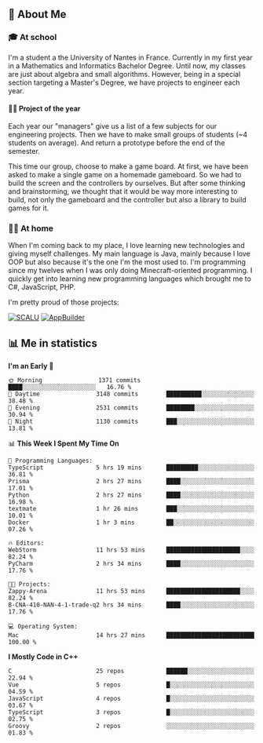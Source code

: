 ## 👀 About Me

### 🎓 At school

I'm a student a the University of Nantes in France. Currently in my first year in a Mathematics and Informatics Bachelor Degree. Until now, my classes are just about algebra and small algorithms. However, being in a special section targeting a Master's Degree, we have projects to engineer each year. 

#### 🔧🔬 Project of the year

Each year our "managers" give us a list of a few subjects for our engineering projects. Then we have to make small groups of students (~4 students on average). And return a prototype before the end of the semester.

This time our group, choose to make a game board. At first, we have been asked to make a single game on a homemade gameboard. So we had to build the screen and the controllers by ourselves. 
But after some thinking and brainstorming, we thought that it would be way more interesting to build, not only the gameboard and the controller but also a library to build games for it.

### 👨‍💻 At home

When I'm coming back to my place, I love learning new technologies and giving myself challenges. My main language is Java, mainly because I love OOP but also because it's the one I'm the most used to. I'm programming since my twelves when I was only doing Minecraft-oriented programming.  I quickly get into learning new programming languages which brought me to C#, JavaScript, PHP. 

I'm pretty proud of those projects:

[![SCALU](https://github-readme-stats.vercel.app/api/pin?username=renardfute&repo=SCALU)](https://github.com/renardfute/scalu)
[![AppBuilder](https://github-readme-stats.vercel.app/api/pin?username=pulsedev2&repo=AppBuilder)](https://github.com/pulsedev2/AppBuilder)

## 📊 Me in statistics
<!--START_SECTION:waka-->
**I'm an Early 🐤** 

```text
🌞 Morning                1371 commits        ████░░░░░░░░░░░░░░░░░░░░░   16.76 % 
🌆 Daytime                3148 commits        ██████████░░░░░░░░░░░░░░░   38.48 % 
🌃 Evening                2531 commits        ████████░░░░░░░░░░░░░░░░░   30.94 % 
🌙 Night                  1130 commits        ███░░░░░░░░░░░░░░░░░░░░░░   13.81 % 
```


📊 **This Week I Spent My Time On** 

```text
💬 Programming Languages: 
TypeScript               5 hrs 19 mins       █████████░░░░░░░░░░░░░░░░   36.81 % 
Prisma                   2 hrs 27 mins       ████░░░░░░░░░░░░░░░░░░░░░   17.01 % 
Python                   2 hrs 27 mins       ████░░░░░░░░░░░░░░░░░░░░░   16.98 % 
textmate                 1 hr 26 mins        ███░░░░░░░░░░░░░░░░░░░░░░   10.01 % 
Docker                   1 hr 3 mins         ██░░░░░░░░░░░░░░░░░░░░░░░   07.26 % 

🔥 Editors: 
WebStorm                 11 hrs 53 mins      █████████████████████░░░░   82.24 % 
PyCharm                  2 hrs 34 mins       ████░░░░░░░░░░░░░░░░░░░░░   17.76 % 

🐱‍💻 Projects: 
Zappy-Arena              11 hrs 53 mins      █████████████████████░░░░   82.24 % 
B-CNA-410-NAN-4-1-trade-q2 hrs 34 mins       ████░░░░░░░░░░░░░░░░░░░░░   17.76 % 

💻 Operating System: 
Mac                      14 hrs 27 mins      █████████████████████████   100.00 % 
```

**I Mostly Code in C++** 

```text
C                        25 repos            ██████░░░░░░░░░░░░░░░░░░░   22.94 % 
Vue                      5 repos             █░░░░░░░░░░░░░░░░░░░░░░░░   04.59 % 
JavaScript               4 repos             █░░░░░░░░░░░░░░░░░░░░░░░░   03.67 % 
TypeScript               3 repos             █░░░░░░░░░░░░░░░░░░░░░░░░   02.75 % 
Groovy                   2 repos             ░░░░░░░░░░░░░░░░░░░░░░░░░   01.83 % 
```




<!--END_SECTION:waka-->
